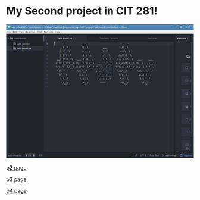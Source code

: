# My Second project in CIT 281!

![github banner](images/github-banner.png)

[p2 page](https://uo-cit.github.io/p2-17S-mhval/)

[p3 page](https://uo-cit.github.io/p3-17s-mhval/)

[p4 page](https://uo-cit.github.io/p4-17s-mhval/)
